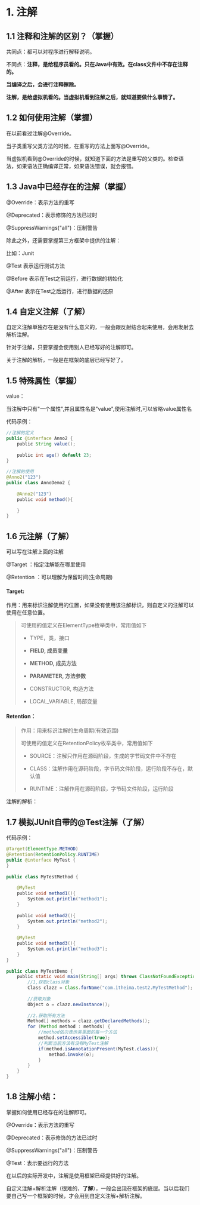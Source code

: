 # 1. 注解

## 1.1 注释和注解的区别？（掌握）

共同点：都可以对程序进行解释说明。

不同点：**注释，是给程序员看的。只在Java中有效。在class文件中不存在注释的。**

**当编译之后，会进行注释擦除。**

**注解，是给虚拟机看的。当虚拟机看到注解之后，就知道要做什么事情了。**

## 1.2 如何使用注解（掌握）

在以前看过注解@Override。

当子类重写父类方法的时候，在重写的方法上面写@Override。

当虚拟机看到@Override的时候，就知道下面的方法是重写的父类的。检查语法，如果语法正确编译正常，如果语法错误，就会报错。

## 1.3 Java中已经存在的注解（掌握）

@Override：表示方法的重写

@Deprecated：表示修饰的方法已过时

@SuppressWarnings("all")：压制警告

除此之外，还需要掌握第三方框架中提供的注解：

比如：Junit

@Test 表示运行测试方法

@Before 表示在Test之前运行，进行数据的初始化

@After 表示在Test之后运行，进行数据的还原

## 1.4 自定义注解（了解）

自定义注解单独存在是没有什么意义的，一般会跟反射结合起来使用，会用发射去解析注解。

针对于注解，只要掌握会使用别人已经写好的注解即可。

关于注解的解析，一般是在框架的底层已经写好了。

## 1.5 特殊属性（掌握）

value：

当注解中只有"一个属性",并且属性名是"value",使用注解时,可以省略value属性名

代码示例：

```java
//注解的定义
public @interface Anno2 {
    public String value();
​
    public int age() default 23;
}
​
//注解的使用
@Anno2("123")
public class AnnoDemo2 {
​
    @Anno2("123")
    public void method(){
​
    }
}
```



## 1.6 元注解（了解）

可以写在注解上面的注解

@Target ：指定注解能在哪里使用

@Retention ：可以理解为保留时间(生命周期)

#### Target:

作用：用来标识注解使用的位置，如果没有使用该注解标识，则自定义的注解可以使用在任意位置。

> 可使用的值定义在ElementType枚举类中，常用值如下
> 
> - TYPE，类，接口
>   
> - **FIELD, 成员变量**
>   
> - **METHOD, 成员方法**
>   
> - **PARAMETER, 方法参数**
>   
> - CONSTRUCTOR, 构造方法
>   
> - LOCAL_VARIABLE, 局部变量
>   

#### Retention：

> 作用：用来标识注解的生命周期(有效范围)
> 
> 可使用的值定义在RetentionPolicy枚举类中，常用值如下
> 
> - SOURCE：注解只作用在源码阶段，生成的字节码文件中不存在
>   
> - CLASS：注解作用在源码阶段，字节码文件阶段，运行阶段不存在，默认值
>   
> - RUNTIME：注解作用在源码阶段，字节码文件阶段，运行阶段
>   

注解的解析：

## 1.7 模拟JUnit自带的@Test注解（了解）

代码示例：

```java
@Target(ElementType.METHOD)
@Retention(RetentionPolicy.RUNTIME)
public @interface MyTest {
}
​
public class MyTestMethod {
​
    @MyTest
    public void method1(){
        System.out.println("method1");
    }
​
    public void method2(){
        System.out.println("method2");
    }
​
    @MyTest
    public void method3(){
        System.out.println("method3");
    }
}
​
public class MyTestDemo {
    public static void main(String[] args) throws ClassNotFoundException, IllegalAccessException, InstantiationException, InvocationTargetException {
        //1,获取class对象
        Class clazz = Class.forName("com.itheima.test2.MyTestMethod");
​
        //获取对象
        Object o = clazz.newInstance();
​
        //2.获取所有方法
        Method[] methods = clazz.getDeclaredMethods();
        for (Method method : methods) {
            //method依次表示类里面的每一个方法
            method.setAccessible(true);
            //判断当前方法有没有MyTest注解
            if(method.isAnnotationPresent(MyTest.class)){
                method.invoke(o);
            }
        }
    }
}
```



## 1.8 注解小结：

掌握如何使用已经存在的注解即可。

@Override：表示方法的重写

@Deprecated：表示修饰的方法已过时

@SuppressWarnings("all")：压制警告

@Test：表示要运行的方法

在以后的实际开发中，注解是使用框架已经提供好的注解。

自定义注解+解析注解（很难的，**了解**），一般会出现在框架的底层。当以后我们要自己写一个框架的时候，才会用到自定义注解+解析注解。

